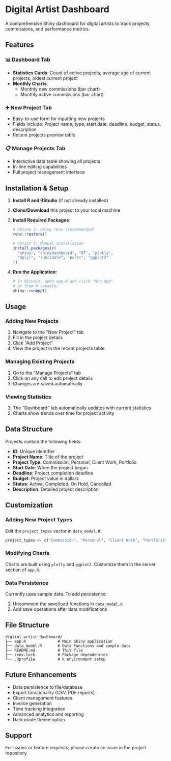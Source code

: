 # Digital Artist Dashboard

A comprehensive Shiny dashboard for digital artists to track projects, commissions, and performance metrics.

## Features

### 📊 Dashboard Tab
- **Statistics Cards**: Count of active projects, average age of current projects, oldest current project
- **Monthly Charts**:
  - Monthly new commissions (bar chart)
  - Monthly active commissions (bar chart)

### ➕ New Project Tab
- Easy-to-use form for inputting new projects
- Fields include: Project name, type, start date, deadline, budget, status, description
- Recent projects preview table

### 📋 Manage Projects Tab
- Interactive data table showing all projects
- In-line editing capabilities
- Full project management interface

## Installation & Setup

1. **Install R and RStudio** (if not already installed)

2. **Clone/Download** this project to your local machine

3. **Install Required Packages**:
   ```r
   # Option 1: Using renv (recommended)
   renv::restore()

   # Option 2: Manual installation
   install.packages(c(
     "shiny", "shinydashboard", "DT", "plotly",
     "dplyr", "lubridate", "purrr", "ggplot2"
   ))
   ```

4. **Run the Application**:
   ```r
   # In RStudio, open app.R and click "Run App"
   # Or from R console:
   shiny::runApp()
   ```

## Usage

### Adding New Projects
1. Navigate to the "New Project" tab
2. Fill in the project details
3. Click "Add Project"
4. View the project in the recent projects table

### Managing Existing Projects
1. Go to the "Manage Projects" tab
2. Click on any cell to edit project details
3. Changes are saved automatically

### Viewing Statistics
1. The "Dashboard" tab automatically updates with current statistics
2. Charts show trends over time for project activity

## Data Structure

Projects contain the following fields:
- **ID**: Unique identifier
- **Project Name**: Title of the project
- **Project Type**: Commission, Personal, Client Work, Portfolio
- **Start Date**: When the project began
- **Deadline**: Project completion deadline
- **Budget**: Project value in dollars
- **Status**: Active, Completed, On Hold, Cancelled
- **Description**: Detailed project description

## Customization

### Adding New Project Types
Edit the `project_types` vector in `data_model.R`:
```r
project_types <- c("Commission", "Personal", "Client Work", "Portfolio", "Your New Type")
```

### Modifying Charts
Charts are built using `plotly` and `ggplot2`. Customize them in the server section of `app.R`.

### Data Persistence
Currently uses sample data. To add persistence:
1. Uncomment the save/load functions in `data_model.R`
2. Add save operations after data modifications

## File Structure

```
digital_artist_dashboard/
├── app.R              # Main Shiny application
├── data_model.R       # Data functions and sample data
├── README.md          # This file
├── renv.lock          # Package dependencies
└── .Rprofile          # R environment setup
```

## Future Enhancements

- Data persistence to file/database
- Export functionality (CSV, PDF reports)
- Client management features
- Invoice generation
- Time tracking integration
- Advanced analytics and reporting
- Dark mode theme option

## Support

For issues or feature requests, please create an issue in the project repository.